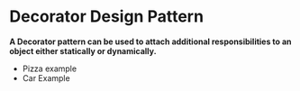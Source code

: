 # Decorator Design Pattern

**A Decorator pattern can be used to attach additional responsibilities to an object either statically or dynamically.**

- Pizza example
- Car Example